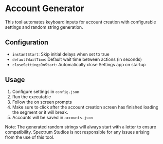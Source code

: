 # Account Generator

This tool automates keyboard inputs for account creation with configurable settings and random string generation.

## Configuration

- `instantStart`: Skip initial delays when set to true
- `defaultWaitTime`: Default wait time between actions (in seconds)
- `closeSettingsOnStart`: Automatically close Settings app on startup

## Usage

1. Configure settings in `config.json`
2. Run the executable
3. Follow the on screen prompts
4. Make sure to click after the account creation screen has finished loading the segment or it will break.
5. Accounts will be saved in `accounts.json`

Note: The generated random strings will always start with a letter to ensure compatibility. Spectrum Studios is not responsible for any issues arising from the use of this tool.